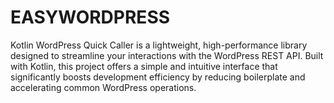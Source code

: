 # EASYWORDPRESS
Kotlin WordPress Quick Caller is a lightweight, high-performance library designed to streamline your interactions with the WordPress REST API. Built with Kotlin, this project offers a simple and intuitive interface that significantly boosts development efficiency by reducing boilerplate and accelerating common WordPress operations.
